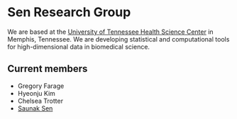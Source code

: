 # Sen Research Group

We are based at the [University of Tennessee Health Science Center](https://www.uthsc.edu) in Memphis, Tennessee.  We are developing statistical and computational tools for high-dimensional data in biomedical science.

## Current members
- Gregory Farage
- Hyeonju Kim
- Chelsea Trotter
- [Saunak Sen](https://www.senresearch.org)
